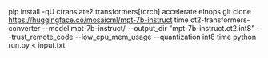 pip install -qU ctranslate2 transformers[torch] accelerate einops
git clone https://huggingface.co/mosaicml/mpt-7b-instruct
time ct2-transformers-converter --model mpt-7b-instruct/ --output_dir "mpt-7b-instruct.ct2.int8" --trust_remote_code --low_cpu_mem_usage --quantization int8
time python run.py < input.txt